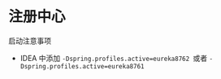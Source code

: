 # 注册中心
启动注意事项
- IDEA 中添加 `-Dspring.profiles.active=eureka8762 `或者 `-Dspring.profiles.active=eureka8761 `

